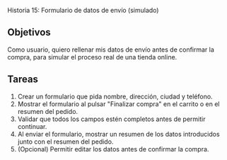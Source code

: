 Historia 15: Formulario de datos de envío (simulado)

## Objetivos
Como usuario, quiero rellenar mis datos de envío antes de confirmar la compra, para simular el proceso real de una tienda online.

## Tareas
1) Crear un formulario que pida nombre, dirección, ciudad y teléfono.
2) Mostrar el formulario al pulsar "Finalizar compra" en el carrito o en el resumen del pedido.
3) Validar que todos los campos estén completos antes de permitir continuar.
4) Al enviar el formulario, mostrar un resumen de los datos introducidos junto con el resumen del pedido.
5) (Opcional) Permitir editar los datos antes de confirmar la compra.
